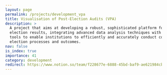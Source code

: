 ```yaml
---
layout: page
permalink: /projects/development_vpa
title: Visualisation of Post-Election Audits (VPA)
description: >
  A project that aims at developing a robust, sophisticated platform for analyzing and presenting
  election results, integrating advanced data analysis techniques with intuitive visualization
  tools to enable institutions to efficiently and accurately conduct comprehensive reviews of
  election processes and outcomes.
nav: false
is_index: true
importance: 41
category: development
redirect: https://www.notion.so/team/f228677e-6888-45bd-baf9-ae621984cb4d/join
---
```

